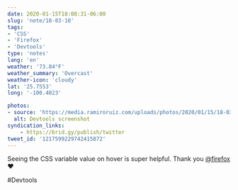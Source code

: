 ```yaml
---
date: 2020-01-15T18:08:31-06:00
slug: 'note/18-03-10'
tags:
- 'CSS'
- 'Firefox'
- 'Devtools'
type: 'notes'
lang: 'en'
weather: '73.84°F'
weather_summary: 'Overcast'
weather-icon: 'cloudy'
lat: '25.7553'
long: '-100.4023'

photos:
- source: 'https://media.ramiroruiz.com/uploads/photos/2020/01/15/18-03-10/devtools-screenshot.jpeg'
  alt: Devtools screenshot
syndication_links:
    - https://brid.gy/publish/twitter
tweet_id: '1217599229742415872'
---
```

Seeing the CSS variable value on hover is super helpful. Thank you <a href="https://twitter.com/@firefox">@firefox</a> ❤️

   #Devtools